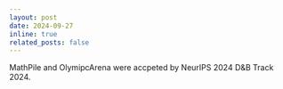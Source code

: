 ```yaml
---
layout: post
date: 2024-09-27
inline: true
related_posts: false
---
```


MathPile and OlymipcArena were accpeted by NeurIPS 2024 D&B Track 2024.